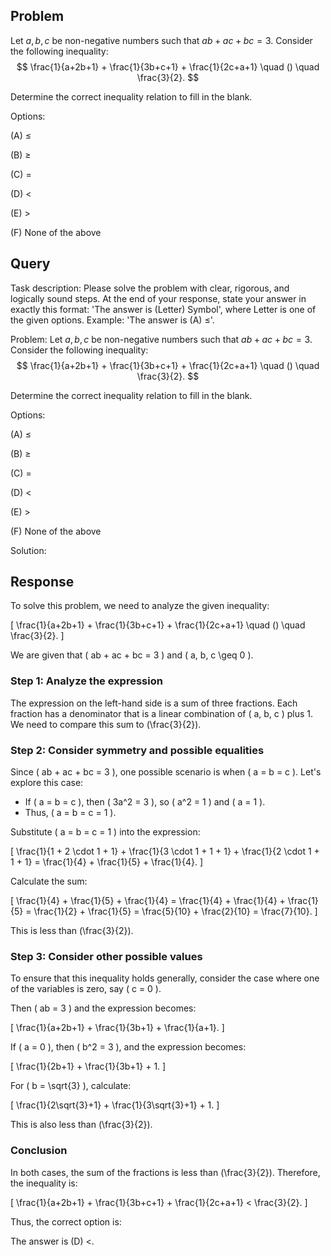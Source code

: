 ## Problem

Let $a, b, c$ be non-negative numbers such that $ab + ac + bc = 3$. Consider the following inequality:
$$
\frac{1}{a+2b+1} + \frac{1}{3b+c+1} + \frac{1}{2c+a+1} \quad () \quad \frac{3}{2}.
$$

Determine the correct inequality relation to fill in the blank.

Options:

(A) $\leq$ 

(B) $\geq$

(C) $=$ 

(D) $<$

(E) $>$

(F) None of the above

## Query

Task description: Please solve the problem with clear, rigorous, and logically sound steps. At the end of your response, state your answer in exactly this format: 'The answer is (Letter) Symbol', where Letter is one of the given options. Example: 'The answer is (A) $\leq$'.

Problem: Let $a, b, c$ be non-negative numbers such that $ab + ac + bc = 3$. Consider the following inequality:
$$
\frac{1}{a+2b+1} + \frac{1}{3b+c+1} + \frac{1}{2c+a+1} \quad () \quad \frac{3}{2}.
$$

Determine the correct inequality relation to fill in the blank.

Options:

(A) $\leq$ 

(B) $\geq$

(C) $=$ 

(D) $<$

(E) $>$

(F) None of the above

Solution:

## Response

To solve this problem, we need to analyze the given inequality:

\[
\frac{1}{a+2b+1} + \frac{1}{3b+c+1} + \frac{1}{2c+a+1} \quad () \quad \frac{3}{2}.
\]

We are given that \( ab + ac + bc = 3 \) and \( a, b, c \geq 0 \).

### Step 1: Analyze the expression

The expression on the left-hand side is a sum of three fractions. Each fraction has a denominator that is a linear combination of \( a, b, c \) plus 1. We need to compare this sum to \(\frac{3}{2}\).

### Step 2: Consider symmetry and possible equalities

Since \( ab + ac + bc = 3 \), one possible scenario is when \( a = b = c \). Let's explore this case:

- If \( a = b = c \), then \( 3a^2 = 3 \), so \( a^2 = 1 \) and \( a = 1 \).
- Thus, \( a = b = c = 1 \).

Substitute \( a = b = c = 1 \) into the expression:

\[
\frac{1}{1 + 2 \cdot 1 + 1} + \frac{1}{3 \cdot 1 + 1 + 1} + \frac{1}{2 \cdot 1 + 1 + 1} = \frac{1}{4} + \frac{1}{5} + \frac{1}{4}.
\]

Calculate the sum:

\[
\frac{1}{4} + \frac{1}{5} + \frac{1}{4} = \frac{1}{4} + \frac{1}{4} + \frac{1}{5} = \frac{1}{2} + \frac{1}{5} = \frac{5}{10} + \frac{2}{10} = \frac{7}{10}.
\]

This is less than \(\frac{3}{2}\).

### Step 3: Consider other possible values

To ensure that this inequality holds generally, consider the case where one of the variables is zero, say \( c = 0 \).

Then \( ab = 3 \) and the expression becomes:

\[
\frac{1}{a+2b+1} + \frac{1}{3b+1} + \frac{1}{a+1}.
\]

If \( a = 0 \), then \( b^2 = 3 \), and the expression becomes:

\[
\frac{1}{2b+1} + \frac{1}{3b+1} + 1.
\]

For \( b = \sqrt{3} \), calculate:

\[
\frac{1}{2\sqrt{3}+1} + \frac{1}{3\sqrt{3}+1} + 1.
\]

This is also less than \(\frac{3}{2}\).

### Conclusion

In both cases, the sum of the fractions is less than \(\frac{3}{2}\). Therefore, the inequality is:

\[
\frac{1}{a+2b+1} + \frac{1}{3b+c+1} + \frac{1}{2c+a+1} < \frac{3}{2}.
\]

Thus, the correct option is:

The answer is (D) $<$.
